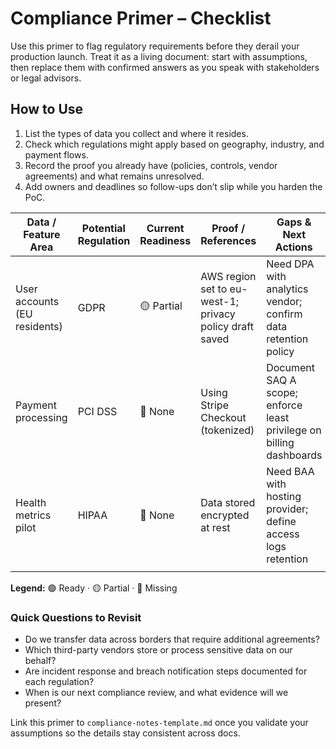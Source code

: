 # Compliance Primer – Checklist

Use this primer to flag regulatory requirements before they derail your production launch. Treat it as a living document: start with assumptions, then replace them with confirmed answers as you speak with stakeholders or legal advisors.

## How to Use

1. List the types of data you collect and where it resides.
2. Check which regulations might apply based on geography, industry, and payment flows.
3. Record the proof you already have (policies, controls, vendor agreements) and what remains unresolved.
4. Add owners and deadlines so follow-ups don’t slip while you harden the PoC.

| Data / Feature Area | Potential Regulation | Current Readiness | Proof / References | Gaps & Next Actions | Owner | Review Date |
| --- | --- | --- | --- | --- | --- | --- |
| User accounts (EU residents) | GDPR | 🟡 Partial | AWS region set to eu-west-1; privacy policy draft saved | Need DPA with analytics vendor; confirm data retention policy | Bohdan | 2026‑01‑01 |
| Payment processing | PCI DSS | 🔴 None | Using Stripe Checkout (tokenized) | Document SAQ A scope; enforce least privilege on billing dashboards | Teo | 2026‑01‑01 |
| Health metrics pilot | HIPAA | 🔴 None | Data stored encrypted at rest | Need BAA with hosting provider; define access logs retention | Lucas | 2026‑01‑01 |
|  |  |  |  |  |  |  |

**Legend:** 🟢 Ready · 🟡 Partial · 🔴 Missing

### Quick Questions to Revisit

- Do we transfer data across borders that require additional agreements?  
- Which third-party vendors store or process sensitive data on our behalf?  
- Are incident response and breach notification steps documented for each regulation?  
- When is our next compliance review, and what evidence will we present?

Link this primer to `compliance-notes-template.md` once you validate your assumptions so the details stay consistent across docs.
